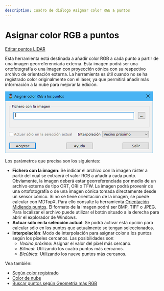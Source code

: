 ```yaml
---
description: Cuadro de diálogo Asignar color RGB a puntos
---
```


# Asignar color RGB a puntos

[Editar puntos LIDAR](../../fichas-de-herramientas/ficha-de-herramientas-archivos-lidar/editar-puntos-en-archivos-lidar.md)

Esta herramienta está destinada a añadir color RGB a cada punto a partir de una imagen georreferenciada externa. Esta imagen podrá ser una ortofotografía o una imagen con proyección cónica con su respectivo archivo de orientación externa. La herramienta es útil cuando no se ha registrado color originalmente con el láser, ya que permitirá añadir más información a la nube para mejorar la edición.

![Cuadro de diálogo Asignar color a puntos](<../../../.gitbook/assets/image (126).png>)

Los parámetros que precisa son los siguientes:

* **Fichero con la imagen**: Se indicar el archivo con la imagen ráster a partir del cual se extraerá el valor RGB a añadir a cada punto. Obviamente, la imagen deberá estar georreferenciada por medio de un archivo externa de tipo ORT, ORI o TFW. La imagen podrá provenir de una ortofotografía o de una imagen cónica tomada directamente desde un sensor cónico. Si no se tiene orientación de la imagen, se puede calcular con MDTopX. Para ello consulte la herramienta [Orientación Midiendo puntos](../../herramientas-para-imagenes/orientacion-midiendo-puntos.md). El formato de la imagen podrá ser BMP, TIFF o JPEG. Para localizar el archivo puede utilizar el botón situado a la derecha para abrir el explorador de Windows.
* **Actuar sólo en la selección actual**: Se podrá activar esta opción para calcular sólo en los puntos que actualmente se tengan seleccionados.
* **Interpolación**: Modo de interpolación para asignar color a los puntos según los píxeles cercanos. Las posibilidades son:
  * _Vecino próximo_: Asignar el valor del píxel más cercano.
  * _Bilineal_: Utilizando los cuatro puntos más cercanos.
  * _Bicúbica_: Utilizando los nueve puntos más cercanos.

Vea también:

* [Según color registrado](../segun-color-registrado/)
* [Color de nube](../vista/color-de-nube.md)
* [Buscar puntos según Geometría más RGB](../buscar-puntos/buscar-puntos-segun-geometria-mas-rgb.md)
